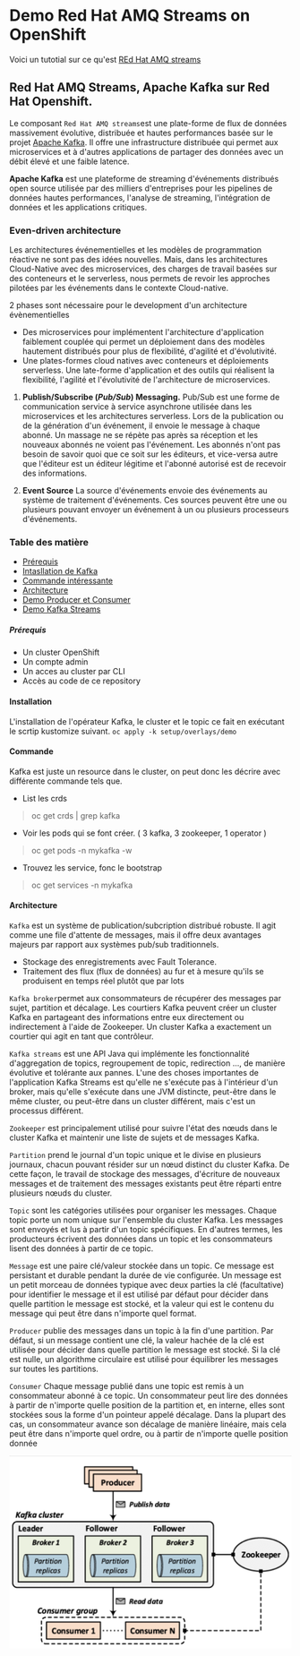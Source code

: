 # Demo Red Hat AMQ Streams on OpenShift

Voici un tutotial sur ce qu'est [REd Hat AMQ streams](https://www.redhat.com/en/resources/amq-streams-datasheet)


## Red Hat AMQ Streams, Apache Kafka sur Red Hat Openshift.

Le composant `Red Hat AMQ streams`est une plate-forme de flux de données massivement évolutive, distribuée et hautes performances basée sur le projet [Apache Kafka](https://kafka.apache.org/). Il offre une infrastructure distribuée qui permet aux microservices et à d'autres applications de partager des données avec un débit élevé et une faible latence.


__Apache Kafka__ est une plateforme de streaming d'événements distribués open source utilisée par des milliers d'entreprises pour les pipelines de données hautes performances, l'analyse de streaming, l'intégration de données et les applications critiques.

### Even-driven architecture

Les architectures événementielles et les modèles de programmation réactive ne sont pas des idées nouvelles. Mais, dans les architectures Cloud-Native avec des microservices, des charges de travail basées sur des conteneurs et le serverless, nous permets de revoir les approches pilotées par les événements dans le contexte Cloud-native.


2 phases sont nécessaire pour le development d'un architecture évènementielles
* Des microservices pour implémentent l'architecture d'application faiblement couplée qui permet un déploiement dans des modèles hautement distribués pour plus de flexibilité, d'agilité et d'évolutivité.
* Une plates-formes cloud natives avec conteneurs et déploiements serverless. Une late-forme d'application et des outils qui réalisent la flexibilité, l'agilité et l'évolutivité de l'architecture de microservices.


1. __Publish/Subscribe (_Pub/Sub_) Messaging.__
Pub/Sub est une forme de communication service à service asynchrone utilisée dans les microservices et les architectures serverless. Lors de la publication ou de la génération d'un événement, il envoie le message à chaque abonné. Un massage ne se répète pas après sa réception et les nouveaux abonnés ne voient pas l'événement. Les abonnés n'ont pas besoin de savoir quoi que ce soit sur les éditeurs, et vice-versa autre que l'éditeur est un éditeur légitime et l'abonné autorisé est de recevoir des informations.

1. __Event Source__
La source d'événements envoie des événements au système de traitement d'événements. Ces sources peuvent être une ou plusieurs pouvant envoyer un événement à un ou plusieurs processeurs d'événements.


### Table des matière
* [Prérequis](#prérequis)
* [Intasllation de Kafka](#installation)
* [Commande intéressante](#commande)
* [Architecture](#architecture)
* [Demo Producer et Consumer](docs/demo-consumer-producer.md)
* [Demo Kafka Streams](docs/demo-kafka-streams.md)

##### Prérequis
* Un cluster OpenShift
* Un compte admin
* Un acces au cluster par CLI
* Accès au code de ce repository


#### Installation

L'installation de l'opérateur Kafka, le cluster et le topic ce fait en exécutant le scrtip kustomize suivant.
    ```
    oc apply -k setup/overlays/demo
    ```


#### Commande
Kafka est juste un resource dans le cluster, on peut donc les décrire avec différente commande tels que.

* List les crds
 > oc get crds | grep kafka
* Voir les pods qui se font créer. ( 3 kafka, 3 zookeeper, 1 operator )
> oc get pods -n mykafka -w 
* Trouvez les service, fonc le bootstrap
> oc get services -n mykafka


#### Architecture 

`Kafka` est un système de publication/subcription distribué robuste. Il agit comme une file d'attente de messages, mais il offre deux avantages majeurs par rapport aux systèmes pub/sub traditionnels.
* Stockage des enregistrements avec Fault Tolerance.
* Traitement des flux (flux de données) au fur et à mesure qu'ils se produisent en temps réel plutôt que par lots

`Kafka broker`permet aux consommateurs de récupérer des messages par sujet, partition et décalage. Les courtiers Kafka peuvent créer un cluster Kafka en partageant des informations entre eux directement ou indirectement à l'aide de Zookeeper. Un cluster Kafka a exactement un courtier qui agit en tant que contrôleur.

`Kafka streams` est une API Java qui implémente les fonctionnalité d'aggregation de topics, regroupement de topic, redirection ..., de manière évolutive et tolérante aux pannes. L'une des choses importantes de l'application Kafka Streams est qu'elle ne s'exécute pas à l'intérieur d'un broker, mais qu'elle s'exécute dans une JVM distincte, peut-être dans le même cluster, ou peut-être dans un cluster différent, mais c'est un processus différent.

`Zookeeper` est principalement utilisé pour suivre l'état des nœuds dans le cluster Kafka et maintenir une liste de sujets et de messages Kafka.

`Partition` prend le journal d'un topic unique et le divise en plusieurs journaux, chacun pouvant résider sur un nœud distinct du cluster Kafka. De cette façon, le travail de stockage des messages, d'écriture de nouveaux messages et de traitement des messages existants peut être réparti entre plusieurs nœuds du cluster. 

`Topic` sont les catégories utilisées pour organiser les messages. Chaque topic porte un nom unique sur l'ensemble du cluster Kafka. Les messages sont envoyés et lus à partir d'un topic spécifiques. En d'autres termes, les producteurs écrivent des données dans un topic et les consommateurs lisent des données à partir de ce topic.

`Message` est une paire clé/valeur stockée dans un topic. Ce message est persistant et durable pendant la durée de vie configurée. Un message est un petit morceau de données typique avec deux parties la clé (facultative) pour identifier le message et il est utilisé par défaut pour décider dans quelle partition le message est stocké, et la valeur qui est le contenu du message qui peut être dans n'importe quel format.

`Producer` publie des messages dans un topic à la fin d'une partition. Par défaut, si un message contient une clé, la valeur hachée de la clé est utilisée pour décider dans quelle partition le message est stocké. Si la clé est nulle, un algorithme circulaire est utilisé pour équilibrer les messages sur toutes les partitions.

`Consumer` Chaque message publié dans une topic est remis à un consommateur abonné à ce topic. Un consommateur peut lire des données à partir de n'importe quelle position de la partition et, en interne, elles sont stockées sous la forme d'un pointeur appelé décalage. Dans la plupart des cas, un consommateur avance son décalage de manière linéaire, mais cela peut être dans n'importe quel ordre, ou à partir de n'importe quelle position donnée

![kafka-architecture](docs/images/kafka-architecture.png)